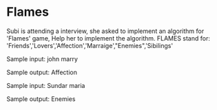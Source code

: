 # Flames
Subi is attending a interview, she asked to implement an algorithm for 'Flames' game,
Help her to implement the algorithm.
FLAMES stand for: 'Friends','Lovers','Affection','Marraige',"Enemies",'Sibilings'

Sample input:
john
marry

Sample output:
Affection

Sample input:
Sundar
maria

Sample output:
Enemies
